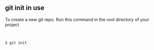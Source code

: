 ##  git init in use

To create a new git repo. Run this command in the root directory of your project

<br>

```bash
$ git init
```